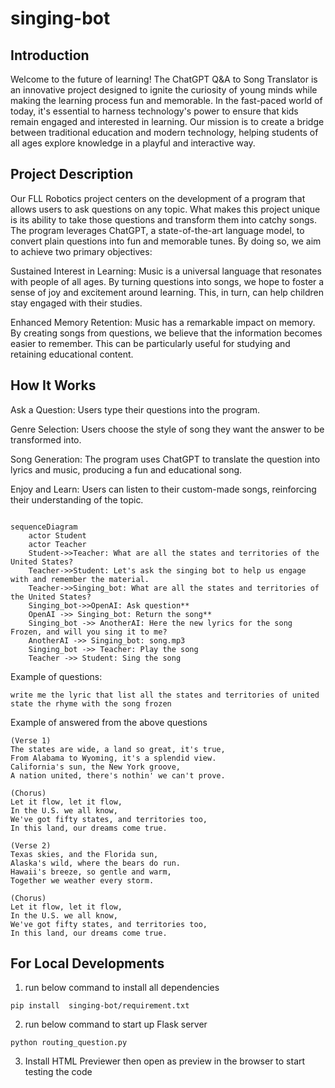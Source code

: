 # singing-bot

## Introduction
Welcome to the future of learning! The ChatGPT Q&A to Song Translator is an innovative project designed to ignite the curiosity of young minds while making the learning process fun and memorable. In the fast-paced world of today, it's essential to harness technology's power to ensure that kids remain engaged and interested in learning. Our mission is to create a bridge between traditional education and modern technology, helping students of all ages explore knowledge in a playful and interactive way.

## Project Description
Our FLL Robotics project centers on the development of a program that allows users to ask questions on any topic. What makes this project unique is its ability to take those questions and transform them into catchy songs. The program leverages ChatGPT, a state-of-the-art language model, to convert plain questions into fun and memorable tunes. By doing so, we aim to achieve two primary objectives:

Sustained Interest in Learning: Music is a universal language that resonates with people of all ages. By turning questions into songs, we hope to foster a sense of joy and excitement around learning. This, in turn, can help children stay engaged with their studies.

Enhanced Memory Retention: Music has a remarkable impact on memory. By creating songs from questions, we believe that the information becomes easier to remember. This can be particularly useful for studying and retaining educational content.


## How It Works
Ask a Question: Users type their questions into the program.

Genre Selection: Users choose the style of song they want the answer to be transformed into.

Song Generation: The program uses ChatGPT to translate the question into lyrics and music, producing a fun and educational song.

Enjoy and Learn: Users can listen to their custom-made songs, reinforcing their understanding of the topic.

```mermaid

sequenceDiagram
    actor Student
    actor Teacher
    Student->>Teacher: What are all the states and territories of the United States?
    Teacher->>Student: Let's ask the singing bot to help us engage with and remember the material.
    Teacher->>Singing_bot: What are all the states and territories of the United States?
    Singing_bot->>OpenAI: Ask question**
    OpenAI ->> Singing_bot: Return the song**
    Singing_bot ->> AnotherAI: Here the new lyrics for the song Frozen, and will you sing it to me?
    AnotherAI ->> Singing_bot: song.mp3
    Singing_bot ->> Teacher: Play the song
    Teacher ->> Student: Sing the song
```

Example of questions: 
```
write me the lyric that list all the states and territories of united state the rhyme with the song frozen
```

Example of answered from the above questions
```
(Verse 1)
The states are wide, a land so great, it's true,
From Alabama to Wyoming, it's a splendid view.
California's sun, the New York groove,
A nation united, there's nothin' we can't prove.

(Chorus)
Let it flow, let it flow,
In the U.S. we all know,
We've got fifty states, and territories too,
In this land, our dreams come true.

(Verse 2)
Texas skies, and the Florida sun,
Alaska's wild, where the bears do run.
Hawaii's breeze, so gentle and warm,
Together we weather every storm.

(Chorus)
Let it flow, let it flow,
In the U.S. we all know,
We've got fifty states, and territories too,
In this land, our dreams come true.

```

    
## For Local Developments
1. run below command to install all dependencies  
```
pip install  singing-bot/requirement.txt
``` 
2. run below command to start up Flask server 
```
python routing_question.py 
```
3. Install HTML Previewer then open as preview in the browser to start testing the code
